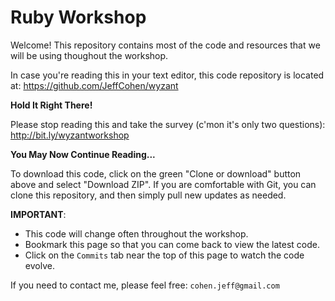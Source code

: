 # Ruby Workshop

Welcome!  This repository contains most of the code
and resources that we will be using thoughout the workshop.

In case you're reading this in your text editor,
this code repository is located at: https://github.com/JeffCohen/wyzant

**Hold It Right There!**

Please stop reading this and take the survey (c'mon it's only two questions): http://bit.ly/wyzantworkshop

**You May Now Continue Reading...**

To download this code, click on the green "Clone or download" button above
and select "Download ZIP".  If you are comfortable with Git, you can
clone this repository, and then simply pull new updates as needed.

**IMPORTANT**:

* This code will change often throughout the workshop.  
* Bookmark this page so that you can come back to view the latest code.
* Click on the `Commits` tab near the top of this page to watch
the code evolve.

If you need to contact me, please feel free: `cohen.jeff@gmail.com`
